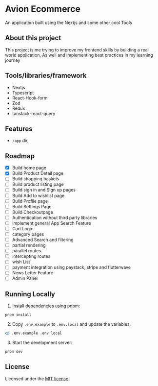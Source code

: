 # Avion Ecommerce

An application built using the Nextjs and some other cool Tools

## About this project

This project is me trying to improve my frontend skills by building a real world application, As well and implementing best practices in my learning journey

## Tools/libraries/framework

- Nextjs
- Typescript
- React-Hook-form
- Zod
- Redux
- tanstack-react-query

## Features

- `/app` dir,

## Roadmap

- [x] Build home page
- [x] Build Product Detail page
- [ ] Build shopping baskets
- [ ] Build product listing page
- [ ] Build sign in and Sign up pages
- [ ] Build Add to wishlist page
- [ ] Build Profile page
- [ ] Build Settings Page
- [ ] Build Checkoutpage
- [ ] Authentication without third party libraries
- [ ] implement general App Search Feature
- [ ] Cart Logic
- [ ] category pages
- [ ] Advanced Search and filtering
- [ ] partial rendering
- [ ] parallel routes
- [ ] intercepting routes
- [ ] wish List
- [ ] payment integration using paystack, stripe and flutterwave
- [ ] News Letter Feature
- [ ] Admin Panel

## Running Locally

1. Install dependencies using pnpm:

```sh
pnpm install
```

2.  Copy `.env.example` to `.env.local` and update the variables.

```sh
cp .env.example .env.local
```

3. Start the development server:

```sh
pnpm dev
```

## License

Licensed under the [MIT license](https://github.com/...).
